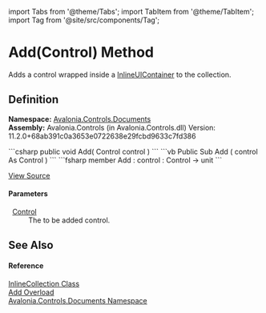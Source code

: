 import Tabs from '@theme/Tabs'; 
import TabItem from '@theme/TabItem'; 
import Tag from '@site/src/components/Tag'; 

# Add(Control) Method


Adds a control wrapped inside a <a href="T_Avalonia_Controls_Documents_InlineUIContainer">InlineUIContainer</a> to the collection.



## Definition
**Namespace:** <a href="N_Avalonia_Controls_Documents">Avalonia.Controls.Documents</a>  
**Assembly:** Avalonia.Controls (in Avalonia.Controls.dll) Version: 11.2.0+68ab391c0a3653e0722638e29fcbd9633c7fd386

<Tabs groupId="api-code-preview">
<TabItem value="csharp" label="C#">
```csharp
public void Add(
	Control control
)
```
</TabItem>
<TabItem value="vb" label="VB">
```vb
Public Sub Add ( 
	control As Control
)
```
</TabItem>
<TabItem value="fsharp" label="F#">
```fsharp
member Add : 
        control : Control -> unit 
```
</TabItem>
</Tabs>



<a href="https://github.com/AvaloniaUI/Avalonia/tree/master/srcAvalonia.Controls/Documents/InlineCollection.cs#L122" title="View the source code">View Source</a>



#### Parameters
<dl><dt>  <a href="T_Avalonia_Controls_Control">Control</a></dt><dd>The to be added control.</dd></dl>

## See Also


#### Reference
<a href="T_Avalonia_Controls_Documents_InlineCollection">InlineCollection Class</a>  
<a href="Overload_Avalonia_Controls_Documents_InlineCollection_Add">Add Overload</a>  
<a href="N_Avalonia_Controls_Documents">Avalonia.Controls.Documents Namespace</a>  
